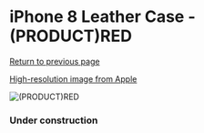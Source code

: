 # iPhone 8 Leather Case - (PRODUCT)RED

[Return to previous page](/iphone_7)

[High-resolution image from Apple](https://store.storeimages.cdn-apple.com/8756/as-images.apple.com/is/MQHA2?wid=4500&hei=4500&fmt=png)

<div style="width: 384px"><img src="/everyphone/MQHA2.png" alt="(PRODUCT)RED"></div>

### Under construction
